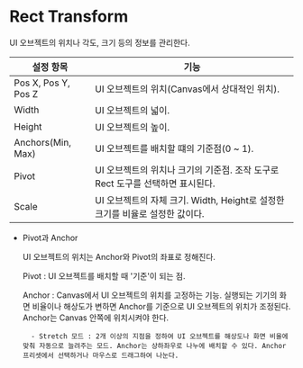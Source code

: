# Rect Transform
UI 오브젝트의 위치나 각도, 크기 등의 정보를 관리한다.

|설정 항목          |기능|
|-------------------|---------------|
|Pos X, Pos Y, Pos Z|UI 오브젝트의 위치(Canvas에서 상대적인 위치).|
|Width              |UI 오브젝트의 넓이.|
|Height             |UI 오브젝트의 높이.|
|Anchors(Min, Max)  |UI 오브젝트를 배치할 떄의 기준점(0 ~ 1).|
|Pivot              |UI 오브젝트의 위치나 크기의 기준점. 조작 도구로 Rect 도구를 선택하면 표시된다.|
|Scale              |UI 오브젝트의 자체 크기. Width, Height로 설정한 크기를 비율로 설정한 값이다.|

- Pivot과 Anchor

    UI 오브젝트의 위치는 Anchor와 Pivot의 좌표로 정해진다.
    
    Pivot : UI 오브젝트를 배치할 때 '기준'이 되는 점.
        
    Anchor : Canvas에서 UI 오브젝트의 위치를 고정하는 기능. 실행되는 기기의 화면 비율이나 해상도가 변하면 Anchor를 기준으로 UI 오브젝트의 위치가 조정된다. Anchor는 Canvas 안쪽에 위치시켜야 한다. 
        
        - Stretch 모드 : 2개 이상의 지점을 정하여 UI 오브젝트를 해상도나 화면 비율에 맞춰 자동으로 늘려주는 모드. Anchor는 상하좌우로 나누에 배치할 수 있다. Anchor 프리셋에서 선택하거나 마우스로 드래그하여 나눈다.
    
